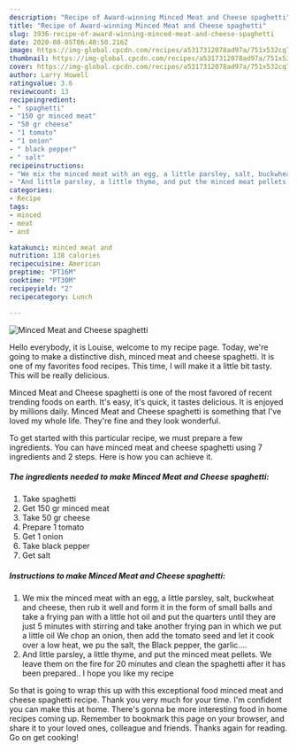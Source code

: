 ```yaml
---
description: "Recipe of Award-winning Minced Meat and Cheese spaghetti"
title: "Recipe of Award-winning Minced Meat and Cheese spaghetti"
slug: 3936-recipe-of-award-winning-minced-meat-and-cheese-spaghetti
date: 2020-08-05T06:40:50.216Z
image: https://img-global.cpcdn.com/recipes/a5317312078ad97a/751x532cq70/minced-meat-and-cheese-spaghetti-recipe-main-photo.jpg
thumbnail: https://img-global.cpcdn.com/recipes/a5317312078ad97a/751x532cq70/minced-meat-and-cheese-spaghetti-recipe-main-photo.jpg
cover: https://img-global.cpcdn.com/recipes/a5317312078ad97a/751x532cq70/minced-meat-and-cheese-spaghetti-recipe-main-photo.jpg
author: Larry Howell
ratingvalue: 3.6
reviewcount: 13
recipeingredient:
- " spaghetti"
- "150 gr minced meat"
- "50 gr cheese"
- "1 tomato"
- "1 onion"
- " black pepper"
- " salt"
recipeinstructions:
- "We mix the minced meat with an egg, a little parsley, salt, buckwheat and cheese, then rub it well and form it in the form of small balls and take a frying pan with a little hot oil and put the quarters until they are just 5 minutes with stirring and take another frying pan in which we put a little oil We chop an onion, then add the tomato seed and let it cook over a low heat, we pu the salt, the Black pepper, the garlic...."
- "And little parsley, a little thyme, and put the minced meat pellets. We leave them on the fire for 20 minutes and clean the spaghetti after it has been prepared.. I hope you like my recipe"
categories:
- Recipe
tags:
- minced
- meat
- and

katakunci: minced meat and 
nutrition: 138 calories
recipecuisine: American
preptime: "PT16M"
cooktime: "PT30M"
recipeyield: "2"
recipecategory: Lunch

---
```



![Minced Meat and Cheese spaghetti](https://img-global.cpcdn.com/recipes/a5317312078ad97a/751x532cq70/minced-meat-and-cheese-spaghetti-recipe-main-photo.jpg)

Hello everybody, it is Louise, welcome to my recipe page. Today, we're going to make a distinctive dish, minced meat and cheese spaghetti. It is one of my favorites food recipes. This time, I will make it a little bit tasty. This will be really delicious.

Minced Meat and Cheese spaghetti is one of the most favored of recent trending foods on earth. It's easy, it's quick, it tastes delicious. It is enjoyed by millions daily. Minced Meat and Cheese spaghetti is something that I've loved my whole life. They're fine and they look wonderful.




To get started with this particular recipe, we must prepare a few ingredients. You can have minced meat and cheese spaghetti using 7 ingredients and 2 steps. Here is how you can achieve it.

<!--inarticleads1-->

##### The ingredients needed to make Minced Meat and Cheese spaghetti:

1. Take  spaghetti
1. Get 150 gr minced meat
1. Take 50 gr cheese
1. Prepare 1 tomato
1. Get 1 onion
1. Take  black pepper
1. Get  salt




<!--inarticleads2-->

##### Instructions to make Minced Meat and Cheese spaghetti:

1. We mix the minced meat with an egg, a little parsley, salt, buckwheat and cheese, then rub it well and form it in the form of small balls and take a frying pan with a little hot oil and put the quarters until they are just 5 minutes with stirring and take another frying pan in which we put a little oil We chop an onion, then add the tomato seed and let it cook over a low heat, we pu the salt, the Black pepper, the garlic....
1. And little parsley, a little thyme, and put the minced meat pellets. We leave them on the fire for 20 minutes and clean the spaghetti after it has been prepared.. I hope you like my recipe




So that is going to wrap this up with this exceptional food minced meat and cheese spaghetti recipe. Thank you very much for your time. I'm confident you can make this at home. There's gonna be more interesting food in home recipes coming up. Remember to bookmark this page on your browser, and share it to your loved ones, colleague and friends. Thanks again for reading. Go on get cooking!
